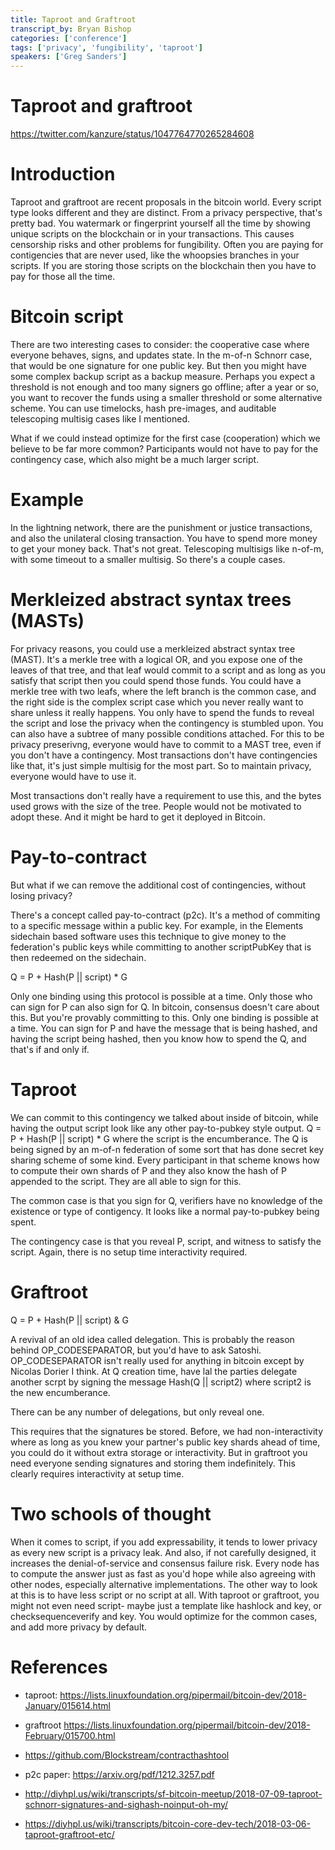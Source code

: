 ```yaml
---
title: Taproot and Graftroot
transcript_by: Bryan Bishop
categories: ['conference']
tags: ['privacy', 'fungibility', 'taproot']
speakers: ['Greg Sanders']
---
```


# Taproot and graftroot

<https://twitter.com/kanzure/status/1047764770265284608>

# Introduction

Taproot and graftroot are recent proposals in the bitcoin world. Every script type looks different and they are distinct. From a privacy perspective, that's pretty bad. You watermark or fingerprint yourself all the time by showing unique scripts on the blockchain or in your transactions. This causes censorship risks and other problems for fungibility. Often you are paying for contigencies that are never used, like the whoopsies branches in your scripts. If you are storing those scripts on the blockchain then you have to pay for those all the time.

# Bitcoin script

There are two interesting cases to consider: the cooperative case where everyone behaves, signs, and updates state. In the m-of-n Schnorr case, that would be one signature for one public key. But then you might have some complex backup script as a backup measure. Perhaps you expect a threshold is not enough and too many signers go offline; after a year or so, you want to recover the funds using a smaller threshold or some alternative scheme. You can use timelocks, hash pre-images, and auditable telescoping multisig cases like I mentioned.

What if we could instead optimize for the first case (cooperation) which we believe to be far more common? Participants would not have to pay for the contingency case, which also might be a much larger script.

# Example

In the lightning network, there are the punishment or justice transactions, and also the unilateral closing transaction. You have to spend more money to get your money back. That's not great. Telescoping multisigs like n-of-m, with some timeout to a smaller multisig. So there's a couple cases.

# Merkleized abstract syntax trees (MASTs)

For privacy reasons, you could use a merkleized abstract syntax tree (MAST). It's a merkle tree with a logical OR, and you expose one of the leaves of that tree, and that leaf would commit to a script and as long as you satisfy that script then you could spend those funds. You could have a merkle tree with two leafs, where the left branch is the common case, and the right side is the complex script case which you never really want to share unless it really happens. You only have to spend the funds to reveal the script and lose the privacy when the contingency is stumbled upon. You can also have a subtree of many possible conditions attached. For this to be privacy preserivng, everyone would have to commit to a MAST tree, even if you don't have a contingency. Most transactions don't have contingencies like that, it's just simple multisig for the most part. So to maintain privacy, everyone would have to use it.

Most transactions don't really have a requirement to use this, and the bytes used grows with the size of the tree. People would not be motivated to adopt these. And it might be hard to get it deployed in Bitcoin.

# Pay-to-contract

But what if we can remove the additional cost of contingencies, without losing privacy?

There's a concept called pay-to-contract (p2c). It's a method of commiting to a specific message within a public key. For example, in the Elements sidechain based software uses this technique to give money to the federation's public keys while committing to another scriptPubKey that is then redeemed on the sidechain.

Q = P + Hash(P || script) \* G

Only one binding using this protocol is possible at a time. Only those who can sign for P can also sign for Q. In bitcoin, consensus doesn't care about this. But you're provably committing to this. Only one binding is possible at a time. You can sign for P and have the message that is being hashed, and having the script being hashed, then you know how to spend the Q, and that's if and only if.

# Taproot

We can commit to this contingency we talked about inside of bitcoin, while having the output script look like any other pay-to-pubkey style output. Q = P + Hash(P || script) \* G where the script is the encumberance. The Q is being signed by an m-of-n federation of some sort that has done secret key sharing scheme of some kind. Every participant in that scheme knows how to compute their own shards of P and they also know the hash of P appended to the script. They are all able to sign for this.

The common case is that you sign for Q, verifiers have no knowledge of the existence or type of contigency. It looks like a normal pay-to-pubkey being spent.

The contingency case is that you reveal P, script, and witness to satisfy the script. Again, there is no setup time interactivity required.

# Graftroot

Q = P + Hash(P || script) & G

A revival of an old idea called delegation. This is probably the reason behind OP\_CODESEPARATOR, but you'd have to ask Satoshi. OP\_CODESEPARATOR isn't really used for anything in bitcoin except by Nicolas Dorier I think. At Q creation time, have lal the parties delegate another scrpt by signing the message Hash(Q || script2) where script2 is the new encumberance.

There can be any number of delegations, but only reveal one.

This requires that the signatures be stored. Before, we had non-interactivity where as long as you knew your partner's public key shards ahead of time, you could do it without extra storage or interactivity. But in graftroot you need everyone sending signatures and storing them indefinitely. This clearly requires interactivity at setup time.

# Two schools of thought

When it comes to script, if you add expressability, it tends to lower privacy as every new script is a privacy leak. And also, if not carefully designed, it increases the denial-of-service and consensus failure risk. Every node has to compute the answer just as fast as you'd hope while also agreeing with other nodes, especially alternative implementations. The other way to look at this is to have less script or no script at all. With taproot or graftroot, you might not even need script- maybe just a template like hashlock and key, or checksequenceverify and key. You would optimize for the common cases, and add more privacy by default.

# References

- taproot: <https://lists.linuxfoundation.org/pipermail/bitcoin-dev/2018-January/015614.html>

- graftroot <https://lists.linuxfoundation.org/pipermail/bitcoin-dev/2018-February/015700.html>

- <https://github.com/Blockstream/contracthashtool>

- p2c paper: <https://arxiv.org/pdf/1212.3257.pdf>

- <http://diyhpl.us/wiki/transcripts/sf-bitcoin-meetup/2018-07-09-taproot-schnorr-signatures-and-sighash-noinput-oh-my/>

- <https://diyhpl.us/wiki/transcripts/bitcoin-core-dev-tech/2018-03-06-taproot-graftroot-etc/>
